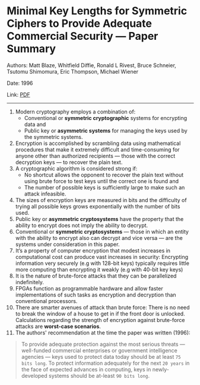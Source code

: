 # Minimal Key Lengths for Symmetric Ciphers to Provide Adequate Commercial Security — Paper Summary


Authors: Matt Blaze, Whitfield Diffie, Ronald L Rivest, Bruce Schneier, Tsutomu Shimomura, Eric Thompson, Michael Wiener

Date: 1996

Link: [PDF](https://evervault.com/papers/key-length.pdf)

-----

1. Modern cryptography employs a combination of:
    * Conventional or **symmetric cryptographic** systems for encrypting data and
    * Public key or **asymmetric systems** for managing the keys used by the symmetric systems.
2. Encryption is accomplished by scrambling data using mathematical procedures that make it extremely difficult and time-consuming for anyone other than authorized recipients — those with the correct decryption keys — to recover the plain text.
3. A cryptographic algorithm is considered strong if:
    * No shortcut allows the opponent to recover the plain text without using brute force to test keys until the correct one is found and
    * The number of possible keys is sufficiently large to make such an attack infeasible.
4. The sizes of encryption keys are measured in bits and the difficulty of trying all possible keys grows exponentially with the number of bits used.
5. Public key or **asymmetric cryptosystems** have the property that the ability to encrypt does not imply the ability to decrypt.
6. Conventional or **symmetric cryptosystems** — those in which an entity with the ability to encrypt also can decrypt and vice versa — are the systems under consideration in this paper.
7. It’s a property of computer encryption that modest increases in computational cost can produce vast increases in security: Encrypting information very securely (e.g with 128-bit keys) typically requires little more computing than encrypting it weakly (e.g with 40-bit key keys)
8. It is the nature of brute-force attacks that they can be parallelized indefinitely.
9. FPGAs function as programmable hardware and allow faster implementations of such tasks as encryption and decryption than conventional processors.
10. There are smarter avenues of attack than brute force: There is no need to break the window of a house to get in if the front door is unlocked. Calculations regarding the strength of encryption against brute-force attacks are **worst-case scenarios**.
11. The authors' recommendation at the time the paper was written (1996):
> To provide adequate protection against the most serious threats — well-funded commercial enterprises or government intelligence agencies — keys used to protect data today should be at least `75 bits long`. To protect information adequately for the next `20 years` in  
the face of expected advances in computing, keys in newly-developed systems should be at-least `90 bits long`.
